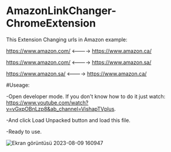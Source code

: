 ﻿# AmazonLinkChanger-ChromeExtension
This Extension Changing urls in Amazon example:

https://www.amazon.com/ <----> https://www.amazon.ca/

https://www.amazon.com/ <----> https://www.amazon.sa/

https://www.amazon.sa/  <----> https://www.amazon.ca/

﻿#Useage: 

-Open developer mode. If you don't know how to do it just watch: https://www.youtube.com/watch?v=vGxpOBnLzp8&ab_channel=VishapTVplus.

-And click Load Unpacked button and load this file. 

-Ready to use.

![Ekran görüntüsü 2023-08-09 160947](https://github.com/Kurtulusozturk/AmazonLinkChanger-ChromeExtension/assets/92689191/218924af-701a-4bd7-9779-d7908371a53a)



